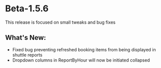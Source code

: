 # Beta-1.5.6
This release is focused on small tweaks and bug fixes

## What's New:
- Fixed bug preventing refreshed booking items from being displayed in shuttle reports
- Dropdown columns in ReportByHour will now be initiated collapsed
